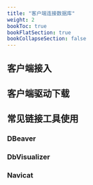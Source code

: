 ```yaml
---
title: "客户端连接数据库"
weight: 2
bookToc: true
bookFlatSection: true
bookCollapseSection: false
---
```


## 客户端接入


## 客户端驱动下载


## 常见链接工具使用

### **DBeaver**

### **DbVisualizer**

### **Navicat**

